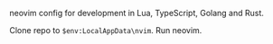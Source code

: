 neovim config for development in Lua, TypeScript, Golang and Rust.


Clone repo to `$env:LocalAppData\nvim`. Run neovim.

